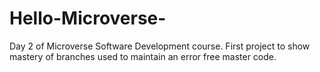 # Hello-Microverse-
Day 2 of Microverse Software Development course. First project to show mastery of branches used to maintain an error free master code.
